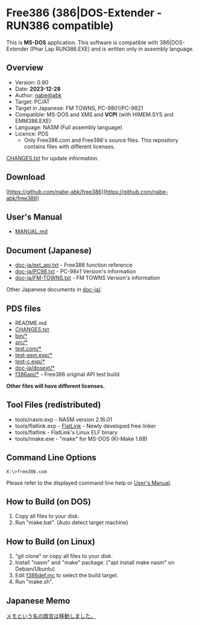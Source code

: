 # Free386 (386|DOS-Extender - RUN386 compatible)

This is **MS-DOS** application.
This software is compatible with 386|DOS-Extender (Phar Lap RUN386.EXE)
 and is written only in assembly language.

## Overview

* Version: 0.90
* Date: **2023-12-28**
* Author: [nabe@abk](https://twitter.com/nabe_abk)
* Target: PC/AT
* Target in Japanese: FM TOWNS, PC-9801/PC-9821
* Compatible: MS-DOS and XMS and **VCPI** (with HIMEM.SYS and EMM386.EXE)
* Language: NASM (Full assembly language)
* Licence: PDS
	* Only Free386.com and Free386's source files. This repository contains files with different licenses.

[CHANGES.txt](CHANGES.txt) for update information.

## Download

[https://github.com/nabe-abk/free386](https://github.com/nabe-abk/free386)

## User's Manual

* [MANUAL.md](MANUAL.md)

## Document (Japanese)

* [doc-ja/ext_api.txt](doc-ja/ext_api.txt)   - Free386 function reference
* [doc-ja/PC98.txt](doc-ja/PC98.txt)         - PC-98x1 Version's information
* [doc-ja/FM-TOWNS.txt](doc-ja/FM-TOWNS.txt) - FM TOWNS Version's information

Other Japanese documents in [doc-ja/](doc-ja/).

## PDS files

- README.md
- [CHANGES.txt](CHANGES.txt)
- [bin/*](bin/)
- [src/*](src/)
- [test.com/*](test.com/)
- [test-asm.exp/*](test-asm.exp/)
- [test-c.exp/*](test-c.exp/)
- [doc-ja/dosext/*](doc-ja/dosext/)
- [f386api/*](f386api/) - Free386 original API test build.

**Other files will have different licenses.**

## Tool Files (redistributed)

* tools/nasm.exp     - NASM version 2.16.01
* tools/flatlink.exp - [FlatLink](https://github.com/nabe-abk/flatlink) - Newly developed free linker
* tools/flatlink     - FlatLink's Linux ELF binary
* tools/imake.exe    - "make" for MS-DOS (KI-Make 1.68)

## Command Line Options

```
X:\>free386.com
```

Please refer to the displayed command line help or [User's Manual](MANUAL.md).

## How to Build (on DOS)

1. Copy all files to your disk.
2. Run "make.bat". (Auto detect target machine)

## How to Build (on Linux)

1. "git clone" or copy all files to your disk.
2. Install "nasm" and "make" package. ("apt install make nasm" on Debian/Ubuntu)
3. Edit [f386def.inc](src/f386def.inc) to select the build target.
4. Run "make.sh".

## Japanese Memo

[メモという名の戯言は移動しました。](doc-ja/memo.md)

